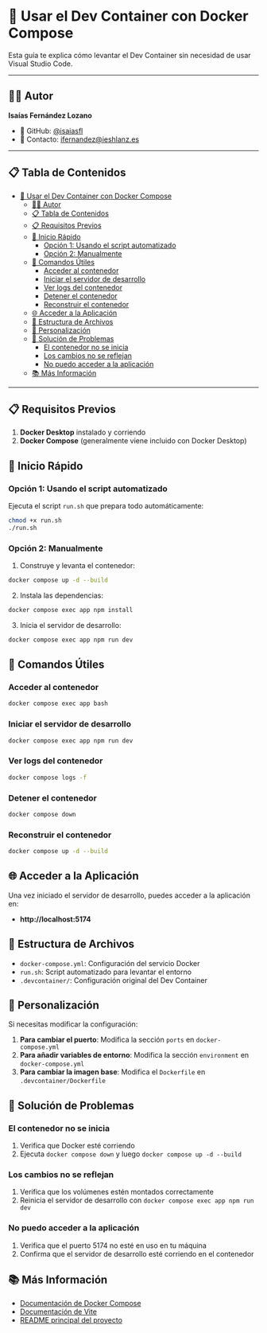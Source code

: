 # 🐳 Usar el Dev Container con Docker Compose

Esta guía te explica cómo levantar el Dev Container sin necesidad de usar Visual Studio Code.

---

## 👨‍💻 Autor

**Isaías Fernández Lozano**

- 🐙 GitHub: [@isaiasfl](https://github.com/isaiasfl)
- 📧 Contacto: [ifernandez@ieshlanz.es](mailto:ifernandez@ieshlanz.es)

---

## 📋 Tabla de Contenidos

- [🐳 Usar el Dev Container con Docker Compose](#-usar-el-dev-container-con-docker-compose)
  - [👨‍💻 Autor](#-autor)
  - [📋 Tabla de Contenidos](#-tabla-de-contenidos)
  - [📋 Requisitos Previos](#-requisitos-previos)
  - [🚀 Inicio Rápido](#-inicio-rápido)
    - [Opción 1: Usando el script automatizado](#opción-1-usando-el-script-automatizado)
    - [Opción 2: Manualmente](#opción-2-manualmente)
  - [📂 Comandos Útiles](#-comandos-útiles)
    - [Acceder al contenedor](#acceder-al-contenedor)
    - [Iniciar el servidor de desarrollo](#iniciar-el-servidor-de-desarrollo)
    - [Ver logs del contenedor](#ver-logs-del-contenedor)
    - [Detener el contenedor](#detener-el-contenedor)
    - [Reconstruir el contenedor](#reconstruir-el-contenedor)
  - [🌐 Acceder a la Aplicación](#-acceder-a-la-aplicación)
  - [📝 Estructura de Archivos](#-estructura-de-archivos)
  - [🔧 Personalización](#-personalización)
  - [🐛 Solución de Problemas](#-solución-de-problemas)
    - [El contenedor no se inicia](#el-contenedor-no-se-inicia)
    - [Los cambios no se reflejan](#los-cambios-no-se-reflejan)
    - [No puedo acceder a la aplicación](#no-puedo-acceder-a-la-aplicación)
  - [📚 Más Información](#-más-información)

---

## 📋 Requisitos Previos

1. **Docker Desktop** instalado y corriendo
2. **Docker Compose** (generalmente viene incluido con Docker Desktop)

## 🚀 Inicio Rápido

### Opción 1: Usando el script automatizado

Ejecuta el script `run.sh` que prepara todo automáticamente:

```bash
chmod +x run.sh
./run.sh
```

### Opción 2: Manualmente

1. Construye y levanta el contenedor:
```bash
docker compose up -d --build
```

2. Instala las dependencias:
```bash
docker compose exec app npm install
```

3. Inicia el servidor de desarrollo:
```bash
docker compose exec app npm run dev
```

## 📂 Comandos Útiles

### Acceder al contenedor
```bash
docker compose exec app bash
```

### Iniciar el servidor de desarrollo
```bash
docker compose exec app npm run dev
```

### Ver logs del contenedor
```bash
docker compose logs -f
```

### Detener el contenedor
```bash
docker compose down
```

### Reconstruir el contenedor
```bash
docker compose up -d --build
```

## 🌐 Acceder a la Aplicación

Una vez iniciado el servidor de desarrollo, puedes acceder a la aplicación en:
- **http://localhost:5174**

## 📝 Estructura de Archivos

- `docker-compose.yml`: Configuración del servicio Docker
- `run.sh`: Script automatizado para levantar el entorno
- `.devcontainer/`: Configuración original del Dev Container

## 🔧 Personalización

Si necesitas modificar la configuración:

1. **Para cambiar el puerto**: Modifica la sección `ports` en `docker-compose.yml`
2. **Para añadir variables de entorno**: Modifica la sección `environment` en `docker-compose.yml`
3. **Para cambiar la imagen base**: Modifica el `Dockerfile` en `.devcontainer/Dockerfile`

## 🐛 Solución de Problemas

### El contenedor no se inicia
1. Verifica que Docker esté corriendo
2. Ejecuta `docker compose down` y luego `docker compose up -d --build`

### Los cambios no se reflejan
1. Verifica que los volúmenes estén montados correctamente
2. Reinicia el servidor de desarrollo con `docker compose exec app npm run dev`

### No puedo acceder a la aplicación
1. Verifica que el puerto 5174 no esté en uso en tu máquina
2. Confirma que el servidor de desarrollo esté corriendo en el contenedor

## 📚 Más Información

- [Documentación de Docker Compose](https://docs.docker.com/compose/)
- [Documentación de Vite](https://vitejs.dev/)
- [README principal del proyecto](./README.md)